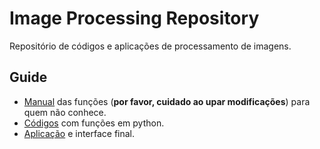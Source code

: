 # Image Processing Repository

Repositório de códigos e aplicações de processamento de imagens.

## Guide
* [Manual](projeto/jupyter/PDI.ipynb) das funções (**por favor, cuidado ao upar modificações**) para quem não conhece.
* [Códigos](projeto/python/) com funções em python.
* [Aplicação](projeto(javascript/)) e interface final.